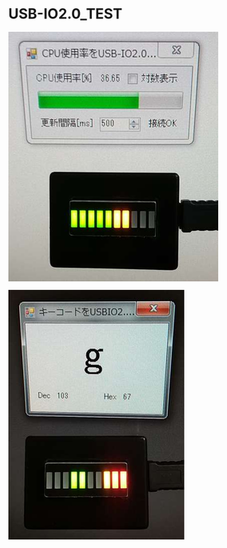 # USB-IO2.0_TEST
![](https://github.com/7m4mon/USB-IO2.0_TEST/raw/master/usbio_1.jpg)

![](https://github.com/7m4mon/USB-IO2.0_TEST/raw/master/usbio_4.jpg)

